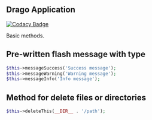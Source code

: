 ## Drago Application

[![Codacy Badge](https://api.codacy.com/project/badge/Grade/fb5139b3536247539dad485b2ca12361)](https://www.codacy.com/app/accgit/application?utm_source=github.com&utm_medium=referral&utm_content=drago-ex/application&utm_campaign=badger)

Basic methods.

## Pre-written flash message with type

```php
$this->messageSuccess('Success message');
$this->messageWarning('Warning message');
$this->messageInfo('Info message');
```

## Method for delete files or directories

```php
$this->deleteThis(__DIR__ . '/path');
```
